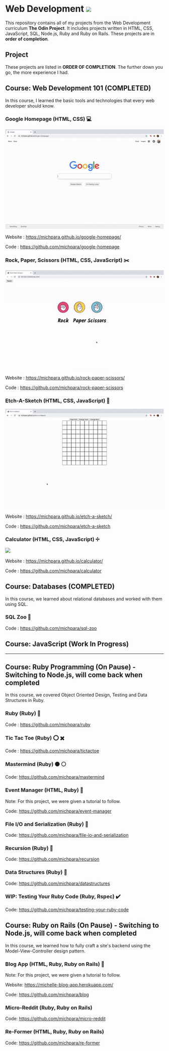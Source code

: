 # **Web Development**  <img src="https://media.giphy.com/media/d9IfL7seBexHLct75B/giphy.gif" width="100">

This repository contains all of my projects from the Web Development curriculum **The Odin Project**. It includes projects written in HTML, CSS, JavaScript,
SQL, Node.js, Ruby and Ruby on Rails. These projects are in **order of completion**. 

## **Project**

These projects are listed in **ORDER OF COMPLETION**. The further down you go, the more experience I had.

## Course: Web Development 101 (COMPLETED) 
  
  In this course, I learned the basic tools and technologies that every web developer should know.

  ### **Google Homepage (HTML, CSS)** :computer:
  
  ![](gifs/google-homepage.gif)

  Website : https://michpara.github.io/google-homepage/

  Code : https://github.com/michpara/google-homepage

  ### **Rock, Paper, Scissors (HTML, CSS, JavaScript)** :scissors:

![](gifs/rps.gif)

  Website : https://michpara.github.io/rock-paper-scissors/

  Code : https://github.com/michpara/rock-paper-scissors

  ### **Etch-A-Sketch (HTML, CSS, JavaScript)** :notebook:
  
 ![](gifs/etch-a-sketch.gif)

  Website : https://michpara.github.io/etch-a-sketch/

  Code : https://github.com/michpara/etch-a-sketch

  ### **Calculator (HTML, CSS, JavaScript)** :heavy_division_sign:
  
![](gifs/calculator.gif)

  Website : https://michpara.github.io/calculator/

  Code : https://github.com/michpara/calculator
  
## **Course: Databases (COMPLETED)**

  In this course, we learned about relational databases and worked with them using SQL.

  ### **SQL Zoo** :leopard:

  Code : https://github.com/michpara/sql-zoo
  
## **Course: JavaScript (Work In Progress)**

---------------------------------------------------------------------------------------------------------------------------------------------------------------------------------
  
## **Course: Ruby Programming (On Pause) - Switching to Node.js, will come back when completed**

  In this course, we covered Object Oriented Design, Testing and Data Structures in Ruby.
  
  ### **Ruby (Ruby)** :gem:
  
  Code : https://github.com/michpara/ruby

  ### **Tic Tac Toe (Ruby)** :o: :heavy_multiplication_x:
 
  Code : https://github.com/michpara/tictactoe
 
  ### **Mastermind (Ruby)** :black_circle: :white_circle:
  
  Code: https://github.com/michpara/mastermind
  
  ### **Event Manager (HTML, Ruby)** :book:
  Note: For this project, we were given a tutorial to follow.
  
  Code: https://github.com/michpara/event-manager
  
  ### **File I/O and Serialization (Ruby)** :page_with_curl:
  
  Code: https://github.com/michpara/file-io-and-serialization
  
  ### **Recursion (Ruby)** :gem:
  
  Code: https://github.com/michpara/recursion
  
  ### **Data Structures (Ruby)** :gem:
  
  Code: https://github.com/michpara/datastructures
  
  ### **WIP: Testing Your Ruby Code (Ruby, Rspec)** :heavy_check_mark:
  
  Code: https://github.com/michpara/testing-your-ruby-code

## **Course: Ruby on Rails (On Pause) - Switching to Node.js, will come back when completed**

  In this course, we learned how to fully craft a site's backend using the Model-View-Controller design pattern.
  
  ### **Blog App (HTML, Ruby, Ruby on Rails)** :pencil:
  
  Note: For this project, we were given a tutorial to follow.
  
  Website: https://michelle-blog-app.herokuapp.com/

  Code: https://github.com/michpara/blog
  
  ### **Micro-Reddit (Ruby, Ruby on Rails)**
  
  Code: https://github.com/michpara/micro-reddit
  
  ### **Re-Former (HTML, Ruby, Ruby on Rails)**
  
  Code: https://github.com/michpara/re-former
